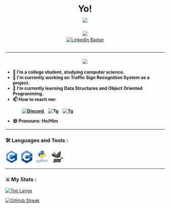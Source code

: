 <h1 align = "center">
Yo!
  <div id = "yo" align = "center">
  <img src="https://cdn.discordapp.com/attachments/1101944447740162058/1104010157081497650/image_2023-05-05_171141477-removebg-preview.png" width="50px"/>
  </div>
</h1>  

<div id="header" align="center">
  <img src="https://media.tenor.com/HrdCsKACgUMAAAAC/luffy-one-piece.gif" width="200"/>
</div>

<div id="badges" align="center">
  <a href = "https://www.linkedin.com/in/aryan-choudhary-a0b442203/">
  <img src="https://img.shields.io/badge/LinkedIn-blue?style=for-the-badge&logo=linkedin&logoColor=white" alt="LinkedIn Badge"/>
  </a>
</div>

<div id="badges2" align="center">
  <img src="https://komarev.com/ghpvc/?username=your-github-username&style=flat-square&color=blue" alt=""/>
</div>


---
<h4>
<div align="center">
  <img src="https://i.pinimg.com/originals/b0/ae/c8/b0aec80310cceb44e136c9dc74e9e435.gif" width="500"/>
</div>

- 🔭 I’m a college student, studying computer science.
- 🔨 I'm currently working on Traffic Sign Recognition System as a project.
- 🌱 I’m currently learning Data Structures and Object Oriented Programming.
- 📫 How to reach me: 
<div id="badges3">
  &nbsp;&nbsp;&nbsp;&nbsp;&nbsp;&nbsp;&nbsp;&nbsp;&nbsp;&nbsp;&nbsp;&nbsp;&nbsp;&nbsp;&nbsp;
  <a href = "https://discordapp.com/users/730667988969193513">
  <img src="https://www.svgrepo.com/show/353655/discord-icon.svg" alt="Discord" width="30"/>
  </a>
  &nbsp;&nbsp;
  <img src="http://www.clipartbest.com/cliparts/9cp/LXG/9cpLXGbgi.png" alt="Tg" width="30"/>
  &nbsp;&nbsp;
  <a href = "https://t.me/aryanc193">
  <img src="https://upload.wikimedia.org/wikipedia/commons/8/82/Telegram_logo.svg" alt="Tg" width="30"/>
  </a>
</div>

- 😄 Pronouns: He/Him
</h4>

---

### :hammer_and_wrench: Languages and Tools :
<div>
  <img src="https://raw.githubusercontent.com/devicons/devicon/1119b9f84c0290e0f0b38982099a2bd027a48bf1/icons/c/c-original.svg" title="C" alt="C" width="40" height="40"/>&nbsp;
  <img src="https://raw.githubusercontent.com/devicons/devicon/1119b9f84c0290e0f0b38982099a2bd027a48bf1/icons/cplusplus/cplusplus-original.svg" title="C++" alt="C++" width="40" height="40"/>&nbsp;
  <img src="https://raw.githubusercontent.com/devicons/devicon/1119b9f84c0290e0f0b38982099a2bd027a48bf1/icons/python/python-original-wordmark.svg" title="Python" alt="Python" width="40" height="40"/>&nbsp;
  <img src="https://raw.githubusercontent.com/devicons/devicon/1119b9f84c0290e0f0b38982099a2bd027a48bf1/icons/gimp/gimp-original-wordmark.svg" title="gimp" alt="gimp" width="40" height="40"/>&nbsp;
</div>

---

### :crossed_swords: My Stats :
[![Top Langs](https://github-readme-stats.vercel.app/api/top-langs/?username=aryanc193&layout=compact&theme=vision-friendly-dark)](https://github.com/anuraghazra/github-readme-stats)

[![GitHub Streak](http://github-readme-streak-stats.herokuapp.com?user=aryanc193&theme=merko&hide_border=true&date_format=M%20j%5B%2C%20Y%5D)](https://git.io/streak-stats)
